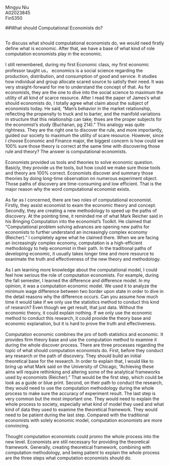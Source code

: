 
Mingyu Niu<br>
A02023845<br>
Fin5350<br>

##What should Computational Economists do?

<br><cr>
To discuss what should computational economists do, we would need firstly define what is economic. After that, we have a base of what kind of role computation economists play in the economic. 
<br><br>
I still remembered, during my first Economic class, my first economic professor taught us， economics is a social science regarding the production, distribution, and consumption of good and service. It studies how individual and group allocate scared source to satisfy their need. It was very straight-forward for me to understand the concept of that. As for economists, they are the one to dive into the social science to maximum the utility of all kind of scarce resource. After I read the paper of James’s what should economists do, I totally agree what claim about the subject of economists today. He said, “Man’s behavior in the market relationship, reflecting the propensity to truck and to barter, and the manifold variations in structure that this relationship can take; thses are the proper subjects for the economist’s study (Buchanan, pg 214).” This analogy was quite rightness. They are the right one to discover the rule, and more importantly, guided our society to maximum the utility of scare resource. However, since I choose Economic and Finance major, the biggest concern is how could we 100% sure those theory is correct at the same time with discovering those rule and theory? The answer is computational economists. 
<br><br>
Economists provided us tools and theories to solve economic question. Basicly, they provide us the tools, but how could we make sure those tools and theory are 100% correct. Economists discover and summary those theories by doing long-time observation on numerous experiment object. Those paths of discovery are time-consuming and low efficient. That is the major reason why the word computational economist exists.
<br><br>
As far as I concerned, there are two roles of computational economist. Firstly, they assist economist to exam the economic theory and concept. Secondly, they are creating a new methodology to speed up the paths of discovery. At the pointing time, it reminded me of what Mark Reicher said in his Bringing Computation into the economist’s Toolkit. He claimed that “Computational problem solving advances are opening new paths for economists to further understand an increasingly complex economy (Reicher).” I completely agree what he claimed there. When we are facing an increasingly complex economy, computation is a high-efficient methodology to help economist in their path. In the traditional paths of developing economic, it usually takes longer time and more resource to exanimate the truth and effectiveness of the new theory and methodology. 
<br><br>
As I am learning more knowledge about the computational model, I could feel how serious the role of computation economists. For example, during the fall semester, I learned the difference and difference model. In my opinion, it was a computation economic model. We used it to analyze the minimum wage difference between two border upon state in order to dive in the detail reasons why the difference occurs. Can you assume how much time it would take if we only use the statistics method to conduct this kind of research? Even though we get result, that just data. Without the economic theory, it could explain nothing. If we only use the economic method to conduct this research, it could provide the theory base and economic explanation, but it is hard to prove the truth and effectiveness. 
<br><br>
Computation economic combines the pro of both statistics and economic. It provides firm theory base and use the computation method to examine it during the whole discover process. There are three processes regarding the topic of what should computation economists do. First, before they conduct any research or the path of discovery. They should build an initial theoretical base for the research. In order to explain that, I would like to bring up what Mark said on the University of Chicago, “Achieving these aims will require rethinking and altering some of the analytical frameworks used by economists (Reicher).” That would be the first step, which could be look as a guide or blue print. Second, on their path to conduct the research, they would need to use the computation methodology during the whole process to make sure the accuracy of experiment result. The last step is very common but the most important one. They would need to explain the whole process to society, especially what kind of model they used and what kind of data they used to examine the theoretical framework. They would need to be patient during the last step. Compared with the traditional economists with solely economic model, computation economists are more convincing.
<br><br>
Thought computation economists could promo the whole process into the new level. Economists are still necessary for providing the theoretical framework. Generally, creating theoretical framework, combining with computation methodology, and being patient to explain the whole process are the three steps what computation economists should do. 


